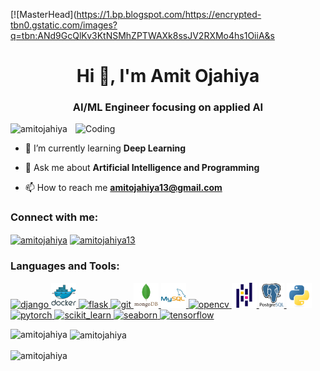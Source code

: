 [![MasterHead](https://1.bp.blogspot.com/https://encrypted-tbn0.gstatic.com/images?q=tbn:ANd9GcQlKv3KtNSMhZPTWAXk8ssJV2RXMo4hs1OiiA&s
<h1 align="center">Hi 👋, I'm Amit Ojahiya</h1>
<h3 align="center">AI/ML Engineer focusing on applied AI</h3>
<img align="right" alt="Coding" width="400" src="https://encrypted-tbn0.gstatic.com/images?q=tbn:ANd9GcTDf8JPMcXb27nRYKBB5a5AviZl_fT6MYDrVQ&s">

<p align="left"> <img src="https://komarev.com/ghpvc/?username=amitojahiya&label=Profile%20views&color=0e75b6&style=flat" alt="amitojahiya" /> </p>

- 🌱 I’m currently learning **Deep Learning**

- 💬 Ask me about **Artificial Intelligence and Programming**

- 📫 How to reach me **amitojahiya13@gmail.com**

<h3 align="left">Connect with me:</h3>
<p align="left">
<a href="https://linkedin.com/in/amitojahiya" target="blank"><img align="center" src="https://raw.githubusercontent.com/rahuldkjain/github-profile-readme-generator/master/src/images/icons/Social/linked-in-alt.svg" alt="amitojahiya" height="30" width="40" /></a>
<a href="https://www.hackerrank.com/amitojahiya13" target="blank"><img align="center" src="https://raw.githubusercontent.com/rahuldkjain/github-profile-readme-generator/master/src/images/icons/Social/hackerrank.svg" alt="amitojahiya13" height="30" width="40" /></a>
</p>

<h3 align="left">Languages and Tools:</h3>
<p align="left"> <a href="https://www.djangoproject.com/" target="_blank" rel="noreferrer"> <img src="https://cdn.worldvectorlogo.com/logos/django.svg" alt="django" width="40" height="40"/> </a> <a href="https://www.docker.com/" target="_blank" rel="noreferrer"> <img src="https://raw.githubusercontent.com/devicons/devicon/master/icons/docker/docker-original-wordmark.svg" alt="docker" width="40" height="40"/> </a> <a href="https://flask.palletsprojects.com/" target="_blank" rel="noreferrer"> <img src="https://www.vectorlogo.zone/logos/pocoo_flask/pocoo_flask-icon.svg" alt="flask" width="40" height="40"/> </a> <a href="https://git-scm.com/" target="_blank" rel="noreferrer"> <img src="https://www.vectorlogo.zone/logos/git-scm/git-scm-icon.svg" alt="git" width="40" height="40"/> </a> <a href="https://www.mongodb.com/" target="_blank" rel="noreferrer"> <img src="https://raw.githubusercontent.com/devicons/devicon/master/icons/mongodb/mongodb-original-wordmark.svg" alt="mongodb" width="40" height="40"/> </a> <a href="https://www.mysql.com/" target="_blank" rel="noreferrer"> <img src="https://raw.githubusercontent.com/devicons/devicon/master/icons/mysql/mysql-original-wordmark.svg" alt="mysql" width="40" height="40"/> </a> <a href="https://opencv.org/" target="_blank" rel="noreferrer"> <img src="https://www.vectorlogo.zone/logos/opencv/opencv-icon.svg" alt="opencv" width="40" height="40"/> </a> <a href="https://pandas.pydata.org/" target="_blank" rel="noreferrer"> <img src="https://raw.githubusercontent.com/devicons/devicon/2ae2a900d2f041da66e950e4d48052658d850630/icons/pandas/pandas-original.svg" alt="pandas" width="40" height="40"/> </a> <a href="https://www.postgresql.org" target="_blank" rel="noreferrer"> <img src="https://raw.githubusercontent.com/devicons/devicon/master/icons/postgresql/postgresql-original-wordmark.svg" alt="postgresql" width="40" height="40"/> </a> <a href="https://www.python.org" target="_blank" rel="noreferrer"> <img src="https://raw.githubusercontent.com/devicons/devicon/master/icons/python/python-original.svg" alt="python" width="40" height="40"/> </a> <a href="https://pytorch.org/" target="_blank" rel="noreferrer"> <img src="https://www.vectorlogo.zone/logos/pytorch/pytorch-icon.svg" alt="pytorch" width="40" height="40"/> </a> <a href="https://scikit-learn.org/" target="_blank" rel="noreferrer"> <img src="https://upload.wikimedia.org/wikipedia/commons/0/05/Scikit_learn_logo_small.svg" alt="scikit_learn" width="40" height="40"/> </a> <a href="https://seaborn.pydata.org/" target="_blank" rel="noreferrer"> <img src="https://seaborn.pydata.org/_images/logo-mark-lightbg.svg" alt="seaborn" width="40" height="40"/> </a> <a href="https://www.tensorflow.org" target="_blank" rel="noreferrer"> <img src="https://www.vectorlogo.zone/logos/tensorflow/tensorflow-icon.svg" alt="tensorflow" width="40" height="40"/> </a> </p>

<p><img align="left" src="https://github-readme-stats.vercel.app/api/top-langs?username=amitojahiya&show_icons=true&locale=en&layout=compact" alt="amitojahiya" /></p>

<p>&nbsp;<img align="center" src="https://github-readme-stats.vercel.app/api?username=amitojahiya&show_icons=true&locale=en" alt="amitojahiya" /></p>

<p><img align="center" src="https://github-readme-streak-stats.herokuapp.com/?user=amitojahiya&" alt="amitojahiya" /></p>
